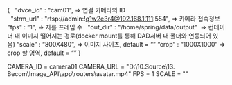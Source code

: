 {
   "dvce_id" : "cam01",  		         => 연결 카메라의 ID     
   "strm_url" : "rtsp://admin:!q1w2e3r4@192.168.1.111:554", => 카메라 접속정보 
   "fps" : “1", 			         => 자를 프레임 수
   "out_dir" : "/home/spring/data/output"  	         => 컨테이너 내 이미지 떨어지는 경로(docker mount를 통해 DAD서버 내 폴더와 연동되어 있음)
   “scale” : “800X480”, 	  	         => 이미지 사이즈, default = “”
   “crop” : “1000X1000” 		         => crop 할 영역, default = “”
}

CAMERA_ID = camera01
CAMERA_URL = "D:\10.Source\13. Becom\Image_API\app\routers\avatar.mp4"
FPS = 1
SCALE = ""